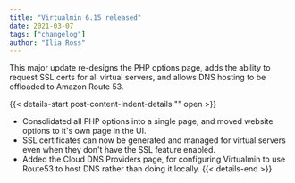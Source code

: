 ```yaml
---
title: "Virtualmin 6.15 released"
date: 2021-03-07
tags: ["changelog"]
author: "Ilia Ross"
---
```


This major update re-designs the PHP options page, adds the ability to request SSL certs for all virtual servers, and allows DNS hosting to be offloaded to Amazon Route 53.

{{< details-start post-content-indent-details "<i class='wm wm-fw wm-newspaper'></i>" open >}}
  - Consolidated all PHP options into a single page, and moved website options to it's own page in the UI.
  - SSL certificates can now be generated and managed for virtual servers even when they don't have the SSL feature enabled.
  - Added the Cloud DNS Providers page, for configuring Virtualmin to use Route53 to host DNS rather than doing it locally.
{{< details-end >}}


